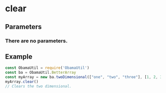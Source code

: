 # clear
## Parameters
### There are no parameters.
## Example
```javascript
const ObamaUtil = require('ObamaUtil')
const ba = ObamaUtil.BetterArray
const myArray = new ba.twoDimensional(["one", "two", "three"], [1, 2, 3])
myArray.clear()
// Clears the two dimensional.
```
